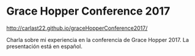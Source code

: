 # **Grace Hopper Conference 2017**

<http://carlast22.github.io/graceHopperConference2017/>

Charla sobre mi experiencia en la conferencia de Grace Hopper 2017. La presentación está en español.
